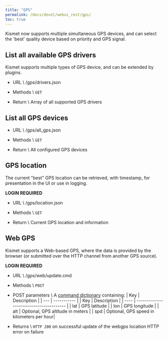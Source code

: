 ```yaml
---
title: "GPS"
permalink: /docs/devel/webui_rest/gps/
toc: true
---
```

Kismet now supports multiple simultaneous GPS devices, and can select the 'best' quality device based on priority and GPS signal.

## List all available GPS drivers
Kismet supports multiple types of GPS device, and can be extended by plugins. 

* URL \\
        /gps/drivers.json

* Methods \\
        `GET`

* Return \\
        Array of all supported GPS drivers

## List all GPS devices

* URL \\
        /gps/all_gps.json

* Methods \\
        `GET`

* Return \\
        All configured GPS devices

## GPS location
The current "best" GPS location can be retrieved, with timestamp, for presentation in the UI or use in logging.

__LOGIN REQUIRED__

* URL \\
        /gps/location.json

* Methods \\
        `GET`

* Return \\
        Current GPS location and information

## Web GPS
Kismet supports a Web-based GPS, where the data is provided by the browser (or submitted over the HTTP channel from another GPS source).

__LOGIN REQUIRED__

* URL \\
        /gps/web/update.cmd

* Methods \\
        `POST`

* POST parameters \\
A [command dictionary](/docs/devel/webui_rest/commands/) containing:
| Key | Description |
| --- | ----------- |
| Key  | Description                             |
| ---- | --------------------------------------- |
| lat  | GPS latitude                            |
| lon  | GPS longitude                           |
| alt  | Optional, GPS altitude in meters       |
| spd  | Optional, GPS speed in kilometers per hour|

* Returns \\
        `HTTP 200` on successful update of the webgps location
        HTTP error on failure

